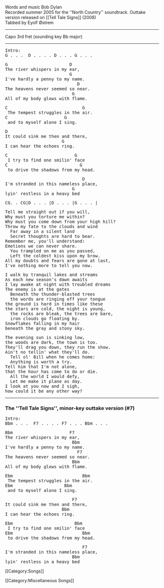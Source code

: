 Words and music Bob Dylan<br>
Recorded summer 2005 for the ''North Country'' soundtrack. Outtake
version released  on [[Tell Tale Signs]] (2008)<br>
Tabbed by Eyolf Østrem

----
Capo 3rd fret (sounding key Bb major)

----
<pre>Intro:
G . . .  D . . . . D . . . G . . . </pre>

<pre class="verse">
G                        D
The river whispers in my ear,
                         G
I've hardly a penny to my name.
                            D
The heavens never seemed so near.
                          G
All of my body glows with flame.</pre>

<pre class="bridge">
C                             G
 The tempest struggles in the air.
C                      G
 and to myself alone I sing.
</pre>
<pre class="verse">
D
It could sink me then and there,
                      G
I can hear the echoes ring.
</pre>

<pre class="bridge">
C                          G
 I try to find one smilin' face
C                            G
 to drive the shadows from my head.</pre>
<pre class="verse">
                              D
I'm stranded in this nameless place,
                          G
lyin' restless in a heavy bed
</pre>
<pre class="tab">
CG. . CG|D . . . |D . . . |G . . . |
</pre>
<pre>
Tell me straight out if you will,
Why must you torture me within?
Why must you come down from your high hill?
Throw my fate to the clouds and wind
  Far away in a silent land
  Secret thoughts are hard to bear.
Remember me, you'll understand:
Emotions we can never share.
  You trampled on me as you passed,
  Left the coldest kiss upon my brow.
All my doubts and fears are gone at last,
I've nothing more to tell you now.
</pre>

<pre>
I walk by tranquil lakes and streams
As each new season's dawn awaits
I lay awake at night with troubled dreams
The enemy is at the gates
  Beneath the thunder-blasted trees
  the words are ringing off your tongue
the ground is hard in times like these
the stars are cold, the night is young,
  the rocks are bleak, the trees are bare,
  iron clouds go floating by.
Snowflakes falling in my hair
beneath the gray and stony sky.
</pre>

<pre>
The evening sun is sinking low,
the woods are dark, the town is too.
They'll drag you down, they run the show.
Ain't no tellin' what they'll do.
  Tell ol' Bill when he comes home:
  Anything is worth a try.
Tell him that I'm not alone,
that the hour has come to do or die.
  All the world I would defy,
  Let me make it plane as day.
I look at you now and I sigh,
how could it be any other way?
</pre>

----
<span id="telltale"></span>
<h3>The ''Tell Tale Signs'', minor-key outtake version (#7)</h3>
<pre>Intro:
Bbm . . .  F7 . . . . F7 . . . Bbm . . . </pre>

<pre class="verse">
Bbm                      F7
The river whispers in my ear,
                          Bbm
I've hardly a penny to my name.
                            F7
The heavens never seemed so near.
                          Bbm
All of my body glows with flame.</pre>

<pre class="bridge">
Ebm                           Bbm
 The tempest struggles in the air.
Ebm                    Bbm
 and to myself alone I sing.
</pre>
<pre class="verse">
                          F7
It could sink me then and there,
                      Bbm
I can hear the echoes ring.
</pre>

<pre class="bridge">
Ebm                        Bbm
 I try to find one smilin' face
Ebm                           Bbm
 to drive the shadows from my head.</pre>
<pre class="verse">
                              F7
I'm stranded in this nameless place,
                          Bbm
lyin' restless in a heavy bed
</pre>

[[Category:Songs]]

[[Category:Miscellaneous Songs]]